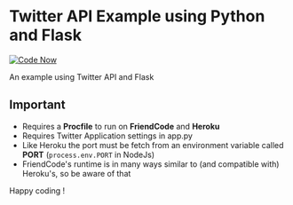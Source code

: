 Twitter API Example using Python and Flask
=============

[![Code Now](https://friendco.de/widgets/image/codenow?url=https%3A%2F%2Fgithub.com%2FFriendCode%2Ftwitter-python-sample.git)](https://friendco.de/widgets/url/codenow?url=https%3A%2F%2Fgithub.com%2FFriendCode%2Ftwitter-python-sample.git)


An example using Twitter API and Flask

## Important
 * Requires a **Procfile** to run on **FriendCode** and **Heroku**
 * Requires Twitter Application settings in app.py
 * Like Heroku the port must be fetch from an environment variable called **PORT** (`process.env.PORT` in NodeJs)
 * FriendCode's runtime is in many ways similar to (and compatible with) Heroku's, so be aware of that


Happy coding !